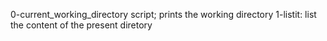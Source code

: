 0-current_working_directory script; prints the working directory
1-listit: list the content of the present diretory
